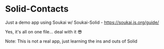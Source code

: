 # Solid-Contacts

Just a demo app using Soukai w/ Soukai-Solid - https://soukai.js.org/guide/

Yes, it's all on one file... deal with it 😎

Note: This is not a real app, just learning the ins and outs of Solid